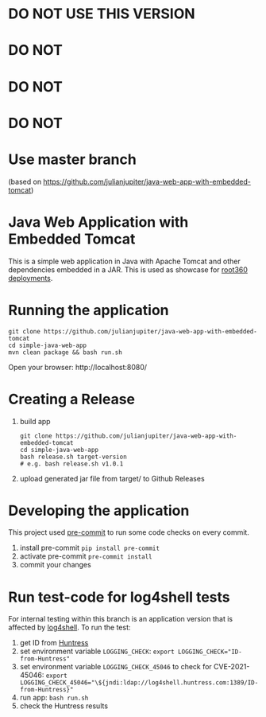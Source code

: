 # DO NOT USE THIS VERSION

# DO NOT

# DO NOT

# DO NOT

# Use master branch

(based on https://github.com/julianjupiter/java-web-app-with-embedded-tomcat)

# Java Web Application with Embedded Tomcat

This is a simple web application in Java with Apache Tomcat and other dependencies embedded in a JAR.
This is used as showcase for [root360 deployments](https://www.root360.de/skalierbares-cloud-deployment/).

# Running the application
```
git clone https://github.com/julianjupiter/java-web-app-with-embedded-tomcat
cd simple-java-web-app
mvn clean package && bash run.sh
```
Open your browser: http://localhost:8080/

# Creating a Release

1. build app
   ```
   git clone https://github.com/julianjupiter/java-web-app-with-embedded-tomcat
   cd simple-java-web-app
   bash release.sh target-version
   # e.g. bash release.sh v1.0.1
   ```
2. upload generated jar file from target/ to Github Releases

# Developing the application

This project used [pre-commit](https://pre-commit.com) to run some code checks on every commit.

1. install pre-commit `pip install pre-commit`
2. activate pre-commit `pre-commit install`
3. commit your changes

# Run test-code for log4shell tests

For internal testing within this branch is an application version that is affected by [log4shell](https://www.lunasec.io/docs/blog/log4j-zero-day/).
To run the test:
1. get ID from [Huntress](https://log4shell.huntress.com/)
1. set environment variable `LOGGING_CHECK`: `export LOGGING_CHECK="ID-from-Huntress"`
1. set environment variable `LOGGING_CHECK_45046` to check for CVE-2021-45046:
   `export LOGGING_CHECK_45046="\${jndi:ldap://log4shell.huntress.com:1389/ID-from-Huntress}"`
1. run app: `bash run.sh`
1. check the Huntress results
